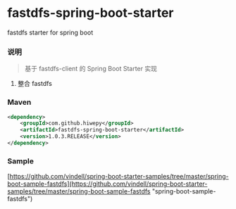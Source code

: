 # fastdfs-spring-boot-starter
fastdfs starter for spring boot

### 说明

 > 基于 fastdfs-client 的 Spring Boot Starter 实现

1. 整合 fastdfs

### Maven

``` xml
<dependency>
	<groupId>com.github.hiwepy</groupId>
	<artifactId>fastdfs-spring-boot-starter</artifactId>
	<version>1.0.3.RELEASE</version>
</dependency>
```

### Sample

[https://github.com/vindell/spring-boot-starter-samples/tree/master/spring-boot-sample-fastdfs](https://github.com/vindell/spring-boot-starter-samples/tree/master/spring-boot-sample-fastdfs "spring-boot-sample-fastdfs")


